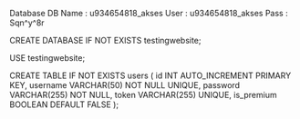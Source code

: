 
Database
DB Name : u934654818_akses
User : u934654818_akses
Pass : Sqn^y^8r

CREATE DATABASE IF NOT EXISTS testingwebsite;

USE testingwebsite;

CREATE TABLE IF NOT EXISTS users (
    id INT AUTO_INCREMENT PRIMARY KEY,
    username VARCHAR(50) NOT NULL UNIQUE,
    password VARCHAR(255) NOT NULL,
    token VARCHAR(255) UNIQUE,
    is_premium BOOLEAN DEFAULT FALSE
);